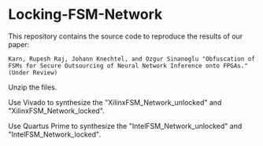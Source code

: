 # Locking-FSM-Network

This repository contains the source code to reproduce the results of our paper: 

`Karn, Rupesh Raj, Johann Knechtel, and Ozgur Sinanoglu "Obfuscation of FSMs for Secure Outsourcing of Neural Network Inference onto FPGAs."  (Under Review)`

Unzip the files. 

Use Vivado to synthesize the "XilinxFSM_Network_unlocked" and "XilinxFSM_Network_locked".

Use Quartus Prime to synthesize the "IntelFSM_Network_unlocked" and "IntelFSM_Network_locked". 


